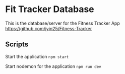 # Fit Tracker Database

This is the database/server for the Fitness Tracker App
https://github.com/jyin25/Fitness-Tracker

## Scripts

Start the application `npm start`

Start nodemon for the application `npm run dev`

